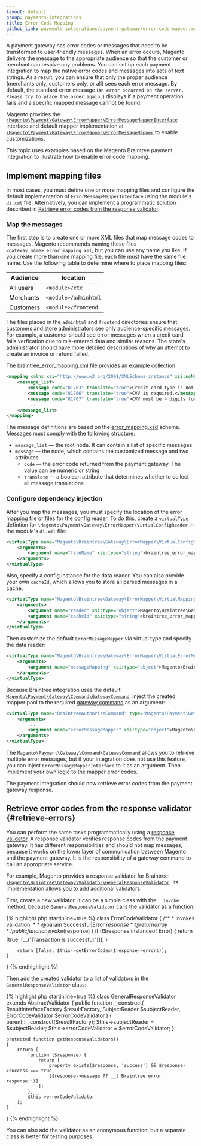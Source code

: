 ```yaml
---
layout: default
group: payments-integrations
title: Error Code Mapping
github_link: payments-integrations/payment-gateway/error-code-mapper.md
---
```


A payment gateway has error codes or messages that need to be transformed to user-friendly messages. When an error occurs, Magento  delivers the message to the appropriate audience so that the customer or merchant can resolve any problems. You can set up each payment integration to map the native error codes and messages into sets of text strings. As a result, you can ensure that only the proper audience (merchants only, customers only, or all) sees each error message. By default, the standard error message (`An error occurred on the server. Please try to place the order again.`) displays if a payment operation fails and a specific mapped message cannot be found.

Magento provides the [`\Magento\Payment\Gateway\ErrorMapper\ErrorMessageMapperInterface`]({{site.mage2200url}}app/code/Magento/Payment/Gateway/ErrorMapper/ErrorMessageMapperInterface.php) interface and default mapper implementation at [`\Magento\Payment\Gateway\ErrorMapper\ErrorMessageMapper`]({{site.mage2200url}}app/code/Magento/Payment/Gateway/ErrorMapper/ErrorMessageMapper.php) to enable customizations.

This topic uses examples based on the Magento Braintree payment integration to illustrate how to enable error code mapping.

## Implement mapping files

In most cases, you must define one or more mapping files and configure the default implementation of `ErrorMessageMapperInterface` using the module's `di.xml` file. Alternatively, you can implement a programmatic solution described in [Retrieve error codes from the response validator](#retrieve-errors).

### Map the messages

The first step is to create one or more XML files that map message codes to messages. Magento recommends naming these files `<gateway_name>_error_mapping.xml`, but you can use any name you like. If you create more than one mapping file, each file must have the same file name. Use the following table to determine where to place mapping files:

Audience | location
--- | ---
All users | `<module>/etc`
Merchants | `<module>/adminhtml`
Customers | `<module>/frontend`

The files placed in the `adminhtml` and `frontend` directories ensure that customers and store administrators see only audience-specific messages. For example, a customer should see error messages when a credit card fails verfication due to mis-entered data and similar reasons. The store's administrator should have more detailed descriptions of why an attempt to create an invoice or refund failed.

The  [braintree_error_mapping.xml]({{site.mage2200url}}app/code/Magento/Braintree/etc/braintree_error_mapping.xml) file provides an example  collection:

``` xml
<mapping xmlns:xsi="http://www.w3.org/2001/XMLSchema-instance" xsi:noNamespaceSchemaLocation="urn:magento:module:Magento_Payment:etc/error_mapping.xsd">
    <message_list>
        <message code="81703" translate="true">Credit card type is not accepted by this merchant account.</message>
        <message code="81706" translate="true">CVV is required.</message>
        <message code="81707" translate="true">CVV must be 4 digits for American Express and 3 digits for other card types.</message>
        ...
    </message_list>
</mapping>
```

The message definitions are based on the [error_mapping.xsd]({{site.mage2200url}}app/code/Magento/Payment/etc/error_mapping.xsd) schema. Messages must comply with the following structure:

 - `message_list` &mdash; the root node. It can contain a list of specific messages
 - `message` &mdash; the node, which contains the customized message and two attributes
     - `code` &mdash; the error code returned from the payment gateway. The value can be numeric or string
     - `translate` &mdash; a boolean attribute that determines whether to collect all message translations

### Configure dependency injection

After you map the messages, you must specify the location of the error mapping file or files for the config reader. To do this, create a `virtualType` defintion for `\Magento\Payment\Gateway\ErrorMapper\VirtualConfigReader` in the module's `di.xml` file:

``` xml
<virtualType name="Magento\Braintree\Gateway\ErrorMapper\VirtualConfigReader" type="Magento\Payment\Gateway\ErrorMapper\VirtualConfigReader">
    <arguments>
        <argument name="fileName" xsi:type="string">braintree_error_mapping.xml</argument>
    </arguments>
</virtualType>
```

Also, specify a config instance for the data reader. You can also provide your own `cacheId`, which allows you to store all parsed messages in a cache.

``` xml
<virtualType name="Magento\Braintree\Gateway\ErrorMapper\VirtualMappingData" type="Magento\Payment\Gateway\ErrorMapper\MappingData">
    <arguments>
        <argument name="reader" xsi:type="object">Magento\Braintree\Gateway\ErrorMapper\VirtualConfigReader</argument>
        <argument name="cacheId" xsi:type="string">braintree_error_mapper</argument>
    </arguments>
</virtualType>
```

Then customize the default `ErrorMessageMapper` via virtual type and specify the data reader:

``` xml
<virtualType name="Magento\Braintree\Gateway\ErrorMapper\VirtualErrorMessageMapper" type="Magento\Payment\Gateway\ErrorMapper\ErrorMessageMapper">
    <arguments>
        <argument name="messageMapping" xsi:type="object">Magento\Braintree\Gateway\ErrorMapper\VirtualMappingData</argument>
    </arguments>
</virtualType>
```

Because Braintree integration uses the default [`Magento\Payment\Gateway\Command\GatewayCommand`]({{site.mage2200url}}app/code/Magento/Payment/Gateway/Command/GatewayCommand.php),
inject the created mapper pool to the required [gateway command]({{page.baseurl}}/payments-integrations/payment-gateway/gateway-command.html) as an argument:

``` xml
<virtualType name="BraintreeAuthorizeCommand" type="Magento\Payment\Gateway\Command\GatewayCommand">
    <arguments>
        ...
        <argument name="errorMessageMapper" xsi:type="object">Magento\Braintree\Gateway\ErrorMapper\VirtualErrorMessageMapper</argument>
    </arguments>
</virtualType>
```

The `Magento\Payment\Gateway\Command\GatewayCommand` allows you to retrieve multiple error messages, but if your integration
does not use this feature, you can inject `ErrorMessageMapperInterface` to it as an argument. Then implement your own logic to the mapper error codes.

The payment integration should now retrieve error codes from the payment gateway response.

## Retrieve error codes from the response validator {#retrieve-errors}

You can perform the same tasks programmatically using a [response validator]({{page.baseurl}}/payments-integrations/payment-gateway/response-validator.html). A response validator verifies response codes from the payment gateway. It has different responsibilities and should not map messages, because it works on the lower layer of communication between Magento and the payment gateway. It is the responsibility of a gateway command to call an appropriate service.


For example, Magento provides a response validator for Braintree: [`\Magento\Braintree\Gateway\Validator\GeneralResponseValidator`]({{site.mage2200url}}app/code/Magento/Braintree/Gateway/Validator/GeneralResponseValidator.php). Its implementation allows you to add additional validators.

First, create a new validator. It can be a simple class with the `__invoke` method, because `GeneralResponseValidator` calls the validator as a function:

{% highlight php startinline=true %}
class ErrorCodeValidator
{
    /**
     * Invokes validation.
     *
     * @param Successful|Error $response
     * @return array
     */
    public function __invoke($response)
    {
        if (!$response instanceof Error) {
            return [true, [__('Transaction is successful.')]];
        }

        return [false, $this->getErrorCodes($response->errors)];
    }
}
{% endhighlight %}


Then add the created validator to a list of validators in the `GeneralResponseValidator` class:

{% highlight php startinline=true %}
class GeneralResponseValidator extends AbstractValidator
{
    public function __construct(
        ResultInterfaceFactory $resultFactory,
        SubjectReader $subjectReader,
        ErrorCodeValidator $errorCodeValidator
    ) {
        parent::__construct($resultFactory);
        $this->subjectReader = $subjectReader;
        $this->errorCodeValidator = $errorCodeValidator;
    }

    protected function getResponseValidators()
    {
        return [
            function ($response) {
                return [
                    property_exists($response, 'success') && $response->success === true,
                    [$response->message ?? __('Braintree error response.')]
                ];
            },
            $this->errorCodeValidator
        ];
    }
}
{% endhighlight %}

You can also add the validator as an anonymous function, but a separate class is better for testing purposes.
